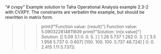 "# cvxpy" 
Example solution to Taha Operational Analysis example 2.3-2 with CVXPY.
The constraints are verbatim the example, but should be rewritten in matrix form.

>>> print(f"Function value: {result}")
Function value: 5.090322814811609
>>> print(f"Solution: \n{x.value}")
Solution:
[[  5.09    3.1     0.      0.      5.   ]
 [  1.26    5.737   1.262   0.      3.   ]
 [  3.5     1.958   5.737   0.      0.607]
 [100.    100.    100.      5.737  46.724]
 [  0.      0.      2.415   1.11    5.737]]
